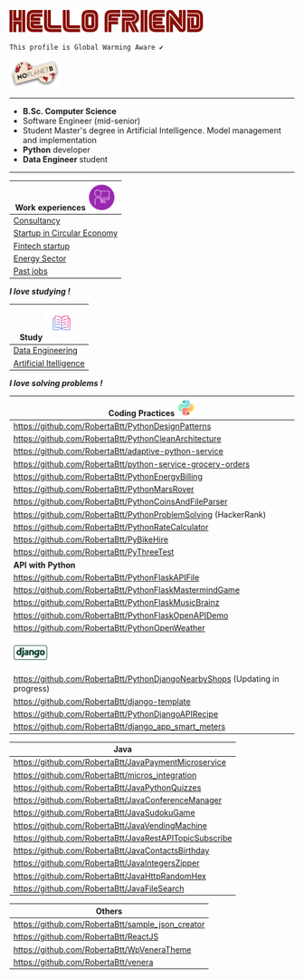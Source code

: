 
![HelloFriendMrRobot](MrRobot.png)

`This profile is Global Warming Aware ✔️`

 <img src="Logo_No_planet.png" alt="NoPlanetB" style="width:90px;"/>

------------------------------------------------------------------
- **B.Sc. Computer Science**
- Software Engineer (mid-senior)
- Student Master's degree in Artificial Intelligence. Model management and implementation
- **Python** developer
- **Data Engineer** student
 
---------------------------------------------------------------------------


| Work experiences     <img src="jobs.png" alt="work" style="width:50px;"/> |
|---------------------------------------------------------------------------|
| [Consultancy](Cpgm_hp%2FREADME.md)                                        |
| [Startup in Circular Economy](Verone%2FREADME.md)                         |
| [Fintech startup](Touche%2FREADME.md)                                     |
| [Energy Sector](Energy%2FREADME.md)                                       |
| [Past jobs](jobs_2005_2016%2FREADME.md)                              |

_**I love studying !**_

| Study  <img src="book.png" alt="book" style="width:60px;"/>  |
|--------------------------------------------------------------|
| [Data Engineering](DataEngineering%2FREADME.md)              |
| [Artificial Itelligence](ArtificialIntelligence%2FREADME.md) |

_**I love solving problems !**_

| Coding Practices ![Python](Python.png)                                       |
|------------------------------------------------------------------------------|
| https://github.com/RobertaBtt/PythonDesignPatterns                   |
| https://github.com/RobertaBtt/PythonCleanArchitecture           |
| https://github.com/RobertaBtt/adaptive-python-service     |
| https://github.com/RobertaBtt/python-service-grocery-orders      |
| https://github.com/RobertaBtt/PythonEnergyBilling            |
| https://github.com/RobertaBtt/PythonMarsRover                 |
| https://github.com/RobertaBtt/PythonCoinsAndFileParser                       |
| https://github.com/RobertaBtt/PythonProblemSolving (HackerRank)              |
| https://github.com/RobertaBtt/PythonRateCalculator                |
| https://github.com/RobertaBtt/PyBikeHire                          |
| https://github.com/RobertaBtt/PyThreeTest                       |
| **API with Python**                                                          |
| https://github.com/RobertaBtt/PythonFlaskAPIFile                             |
| https://github.com/RobertaBtt/PythonFlaskMastermindGame                      |
| https://github.com/RobertaBtt/PythonFlaskMusicBrainz                         |
| https://github.com/RobertaBtt/PythonFlaskOpenAPIDemo                         |
| https://github.com/RobertaBtt/PythonOpenWeather                              |
| <img src="django.png" alt="django" style="width:60px;"/>                     |
| https://github.com/RobertaBtt/PythonDjangoNearbyShops (Updating in progress) |
| https://github.com/RobertaBtt/django-template                                |
| https://github.com/RobertaBtt/PythonDjangoAPIRecipe                          |
| https://github.com/RobertaBtt/django_app_smart_meters                        |




| Java                                                    |
|---------------------------------------------------------|
| https://github.com/RobertaBtt/JavaPaymentMicroservice   |
| https://github.com/RobertaBtt/micros_integration        |
| https://github.com/RobertaBtt/JavaPythonQuizzes         |
| https://github.com/RobertaBtt/JavaConferenceManager     |
| https://github.com/RobertaBtt/JavaSudokuGame            |
| https://github.com/RobertaBtt/JavaVendingMachine        |
| https://github.com/RobertaBtt/JavaRestAPITopicSubscribe |
| https://github.com/RobertaBtt/JavaContactsBirthday      |
| https://github.com/RobertaBtt/JavaIntegersZipper        |
| https://github.com/RobertaBtt/JavaHttpRandomHex         |
| https://github.com/RobertaBtt/JavaFileSearch            |




| Others                                            |
|---------------------------------------------------|
| https://github.com/RobertaBtt/sample_json_creator |
| https://github.com/RobertaBtt/ReactJS             |
| https://github.com/RobertaBtt/WpVeneraTheme       |
| https://github.com/RobertaBtt/venera              |


